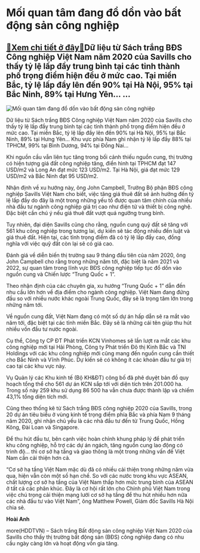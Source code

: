 Mối quan tâm đang đổ dồn vào bất động sản công nghiệp
=====================================================

[:gift:Xem chi tiết ở đây:gift:](https://hddtvn.com/moi-quan-tam-dang-do-don-vao-bat-dong-san-cong-nghiep/)Dữ liệu từ Sách trắng BĐS Công nghiệp Việt Nam năm 2020 của Savills cho thấy tỷ lệ lấp đầy trung bình tại các tỉnh thành phố trọng điểm hiện đều ở mức cao. Tại miền Bắc, tỷ lệ lấp đầy lên đến 90% tại Hà Nội, 95% tại Bắc Ninh, 89% tại Hưng Yên… …
-----------------------------------------------------------------------------------------------------------------------------------------------------------------------------------------------------------------------------------------------------





![Mối quan tâm đang đổ dồn vào bất động sản công nghiệp](https://hddtvn.com/wp-content/uploads/2021/01/0401_thdt-thang-10-2.jpg "Mối quan tâm đang đổ dồn vào bất động sản công nghiệp")



Dữ liệu từ Sách trắng BĐS Công nghiệp Việt Nam năm 2020 của Savills cho thấy tỷ lệ lấp đầy trung bình tại các tỉnh thành phố trọng điểm hiện đều ở mức cao. Tại miền Bắc, tỷ lệ lấp đầy lên đến 90% tại Hà Nội, 95% tại Bắc Ninh, 89% tại Hưng Yên… Khu vực phía Nam ghi nhận tỷ lệ lấp đầy 88% tại TPHCM, 99% tại Bình Dương, 94% tại Đồng Nai…


Khi nguồn cầu vẫn liên tục tăng trong bối cảnh thiếu nguồn cung, thị trường có hiện tượng giá đất công nghiệp tăng, điển hình tại TPHCM đạt 147 USD/m2 và Long An đạt mức 123 USD/m2. Tại Hà Nội, giá đạt mức 129 USD/m2 và Bắc Ninh đạt 95 USD/m2.


Nhận định về xu hướng này, ông John Campbell, Trưởng Bộ phận BĐS công nghiệp Savills Việt Nam cho biết, việc tăng giá thuê đất sẽ ảnh hưởng đến tỷ lệ lấp đầy do đây là một trong những yếu tố được quan tâm chính của nhiều nhà đầu tư ngành công nghiệp giá trị cao như điện tử và thiết bị công nghệ. Đặc biệt cần chú ý nếu giá thuê đất vượt quá ngưỡng trung bình.


Tuy nhiên, đại diện Savills cũng cho rằng, nguồn cung quỹ đất sẽ tăng với 561 khu công nghiệp trong tương lai, dự kiến sẽ tác động nhiều đến luật và giá thuê đất. Hiện tại, các tỉnh trọng điểm đã có tỷ lệ lấp đầy cao, đồng nghĩa với việc quỹ đất còn lại sẽ có giá cao.


Đánh giá về diễn biến thị trường sau 9 tháng đầu tiên của năm 2020, ông John Campbell cho rằng trong những năm tới, đặc biệt là năm 2021 và 2022, sự quan tâm trong lĩnh vực BĐS công nghiệp tiếp tục đổ dồn vào nguồn cung và Chiến lược “Trung Quốc + 1”.


Theo nhận định của các chuyên gia, xu hướng “Trung Quốc + 1” dẫn đến nhu cầu lớn hơn về địa điểm cho ngành công nghiệp. Việt Nam đang đứng đầu so với nhiều nước khác ngoài Trung Quốc, đây sẽ là trọng tâm lớn trong những năm tới.


Về nguồn cung đất, Việt Nam đang có một số dự án hấp dẫn sẽ ra mắt vào năm tới, đặc biệt tại các tỉnh miền Bắc. Đây sẽ là những cái tên giúp thu hút nhiều vốn đầu tư nước ngoài.


Cụ thể, Công ty CP ĐT Phát triển KCN Vinhomes sẽ lần lượt ra mắt các khu công nghiệp mới tại Hải Phòng, Công ty Phát triển Đô thị Kinh Bắc và TNI Holdings với các khu công nghiệp mới cũng mang đến nguồn cung cần thiết cho Bắc Ninh và Vĩnh Phúc. Dự kiến sẽ có không ít các khoản đầu tư giá trị cao tại các khu vực này.


Vụ Quản lý các Khu kinh tế (Bộ KH&ĐT) công bố đã phê duyệt bản đồ quy hoạch tổng thể cho 561 dự án KCN sắp tới với diện tích trên 201.000 ha. Trong số này 259 khu sử dụng 86 500 ha vẫn chưa được thành lập và chiếm 43,1% tổng diện tích mới.


Cũng theo thống kê từ Sách trắng BĐS công nghiệp 2020 của Savills, trong 20 dự án tiêu biểu ở vùng kinh tế trọng điểm phía Bắc và phía Nam 9 tháng năm 2020, ghi nhận chủ yếu là các nhà đầu tư đến từ Trung Quốc, Hồng Kông, Đài Loan và Singapore.


Để thu hút đầu tư, bên cạnh việc hoàn chỉnh khung pháp lý để phát triển khu công nghiệp, hỗ trợ các dự án ngách, tăng nguồn cung lao động có trình độ… thì cơ sở hạ tầng và giao thông là một trong những vấn đề Việt Nam cần cải thiện hơn cả.


“Cơ sở hạ tầng Việt Nam mặc dù đã có nhiều cải thiện trong những năm vừa qua, hiện vẫn còn một số hạn chế. So với các nước trong khu vực ASEAN, chất lượng cơ sở hạ tầng của Việt Nam thấp hơn mức trung bình của ASEAN ở tất cả các phân khúc. Đây là cơ hội rất lớn cho Chính phủ Việt Nam trong việc chú trọng cải thiện mạng lưới cơ sở hạ tầng để thu hút nhiều hơn nữa các nhà đầu tư vào Việt Nam”, ông Matthew Powell, Giám đốc Savills Hà Nội chia sẻ.




**Hoài Anh**



more(HDDTVN) – Sách trắng Bất động sản công nghiệp Việt Nam 2020 của Savills cho thấy thị trường bất động sản (BĐS) công nghiệp đang có nhu cầu ngày càng lớn và hoạt động vốn gia tăng.

